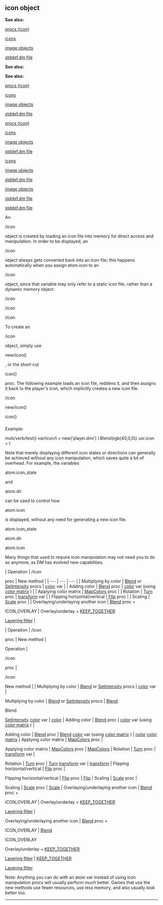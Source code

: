 

 icon object
-------------




**See also:** 


[procs (icon)](#/icon/proc) 

[icons](#/DM/icon) 

[image objects](#/image) 

[stddef.dm file](#/{{appendix}}/stddef%2edm) 






**See also:** 

**See also:**

[procs (icon)](#/icon/proc) 

[icons](#/DM/icon) 

[image objects](#/image) 

[stddef.dm file](#/{{appendix}}/stddef%2edm) 




[procs (icon)](#/icon/proc)

[icons](#/DM/icon) 

[image objects](#/image) 

[stddef.dm file](#/{{appendix}}/stddef%2edm) 



[icons](#/DM/icon)

[image objects](#/image) 

[stddef.dm file](#/{{appendix}}/stddef%2edm) 


[image objects](#/image)

[stddef.dm file](#/{{appendix}}/stddef%2edm) 

[stddef.dm file](#/{{appendix}}/stddef%2edm)

 An
 
 /icon
 
 object is created by loading an icon file into memory for
direct access and manipulation. In order to be displayed, an
 
 /icon
 
 object always gets converted back into an icon file; this happens
automatically when you assign atom.icon to an
 
 /icon
 
 object, since
that variable may only refer to a static icon file, rather than a dynamic
memory object.




 /icon


 /icon


 /icon


 To create an
 
 /icon
 
 object, simply use
 
 new/icon()
 
 , or the
short-cut
 
 icon()
 
 proc. The following example loads an icon file,
reddens it, and then assigns it back to the player's icon, which implicitly
creates a new icon file.




 /icon


 new/icon()


 icon()

### 
 Example:



 mob/verb/test()
 var/icon/I = new('player.dmi')
 I.Blend(rgb(40,0,0))
 usr.icon = I


 Note that merely displaying different icon states or directions can
generally be achieved without any icon manipulation, which saves quite a bit
of overhead. For example, the variables
 
 atom.icon\_state
 
 and
 
 atom.dir
 
 can be used to control how
 
 atom.icon
 
 is displayed,
without any need for generating a new icon file.




 atom.icon\_state


 atom.dir


 atom.icon


 Many things that used to require icon manipulation may not need you to do
so anymore, as DM has evolved new capabilities.





| 
 Operation
  | 
 /icon
 
 proc
  | 
 New method
  |
| --- | --- | --- |
| 
 Multiplying by color
  | [Blend](#/icon/proc/Blend)
 or
 [SetIntensity](#/icon/proc/SetIntensity) 
 procs
  | [color](#/atom/var/color) 
 var
  |
| 
 Adding color
  | [Blend](#/icon/proc/Blend) 
 proc
  | [color](#/atom/var/color) 
 var (using
 [color matrix](#/{notes}/color-matrix) 
 )
  |
| 
 Applying color matrix
  | [MapColors](#/icon/proc/MapColors) 
 proc
  |
| 
 Rotation
  | [Turn](#/icon/proc/Turn) 
 proc
  | [transform](#/atom/var/color) 
 var
  |
| 
 Flipping horizontal/vertical
  | [Flip](#/icon/proc/Flip) 
 proc
  |
| 
 Scaling
  | [Scale](#/icon/proc/Scale) 
 proc
  |
| 
 Overlaying/underlaying another icon
  | [Blend](#/icon/proc/Blend) 
 proc +
 
 ICON\_OVERLAY
  | 
 Overlay/underlay +
 [KEEP\_TOGETHER](#/atom/var/appearance_flags) 

[Layering filter](#/{notes}/filters/layer)  |


| 
 Operation
  | 
 /icon
 
 proc
  | 
 New method
  |

 
 Operation
 |
 
 /icon
 
 proc
 |

 /icon

 
 New method
 |
| 
 Multiplying by color
  | [Blend](#/icon/proc/Blend)
 or
 [SetIntensity](#/icon/proc/SetIntensity) 
 procs
  | [color](#/atom/var/color) 
 var
  |

 
 Multiplying by color
 |
 [Blend](#/icon/proc/Blend)
 or
 [SetIntensity](#/icon/proc/SetIntensity) 
 procs
 |
[Blend](#/icon/proc/Blend)

 Blend

[SetIntensity](#/icon/proc/SetIntensity)
 [color](#/atom/var/color) 
 var
 |
[color](#/atom/var/color)
| 
 Adding color
  | [Blend](#/icon/proc/Blend) 
 proc
  | [color](#/atom/var/color) 
 var (using
 [color matrix](#/{notes}/color-matrix) 
 )
  |

 
 Adding color
 |
 [Blend](#/icon/proc/Blend) 
 proc
 |
[Blend](#/icon/proc/Blend)
 [color](#/atom/var/color) 
 var (using
 [color matrix](#/{notes}/color-matrix) 
 )
 |
[color](#/atom/var/color)
[color matrix](#/{notes}/color-matrix)
| 
 Applying color matrix
  | [MapColors](#/icon/proc/MapColors) 
 proc
  |

 
 Applying color matrix
 |
 [MapColors](#/icon/proc/MapColors) 
 proc
 |
[MapColors](#/icon/proc/MapColors)
| 
 Rotation
  | [Turn](#/icon/proc/Turn) 
 proc
  | [transform](#/atom/var/color) 
 var
  |

 
 Rotation
 |
 [Turn](#/icon/proc/Turn) 
 proc
 |
[Turn](#/icon/proc/Turn)
 [transform](#/atom/var/color) 
 var
 |
[transform](#/atom/var/color)
| 
 Flipping horizontal/vertical
  | [Flip](#/icon/proc/Flip) 
 proc
  |

 
 Flipping horizontal/vertical
 |
 [Flip](#/icon/proc/Flip) 
 proc
 |
[Flip](#/icon/proc/Flip)
| 
 Scaling
  | [Scale](#/icon/proc/Scale) 
 proc
  |

 
 Scaling
 |
 [Scale](#/icon/proc/Scale) 
 proc
 |
[Scale](#/icon/proc/Scale)
| 
 Overlaying/underlaying another icon
  | [Blend](#/icon/proc/Blend) 
 proc +
 
 ICON\_OVERLAY
  | 
 Overlay/underlay +
 [KEEP\_TOGETHER](#/atom/var/appearance_flags) 

[Layering filter](#/{notes}/filters/layer)  |

 
 Overlaying/underlaying another icon
 |
 [Blend](#/icon/proc/Blend) 
 proc +
 
 ICON\_OVERLAY
  |
[Blend](#/icon/proc/Blend)

 ICON\_OVERLAY

 
 Overlay/underlay +
 [KEEP\_TOGETHER](#/atom/var/appearance_flags) 

[Layering filter](#/{notes}/filters/layer)  |
[KEEP\_TOGETHER](#/atom/var/appearance_flags)
  

[Layering filter](#/{notes}/filters/layer)

 Note: Anything you can do with an atom var instead of
using icon manipulation procs will usually perform much better. Games that use
the new methods use fewer resources, use less memory, and also usually look
better too.





---


